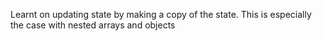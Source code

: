 Learnt on updating state by making a copy of the state. This is especially the case with nested arrays and objects